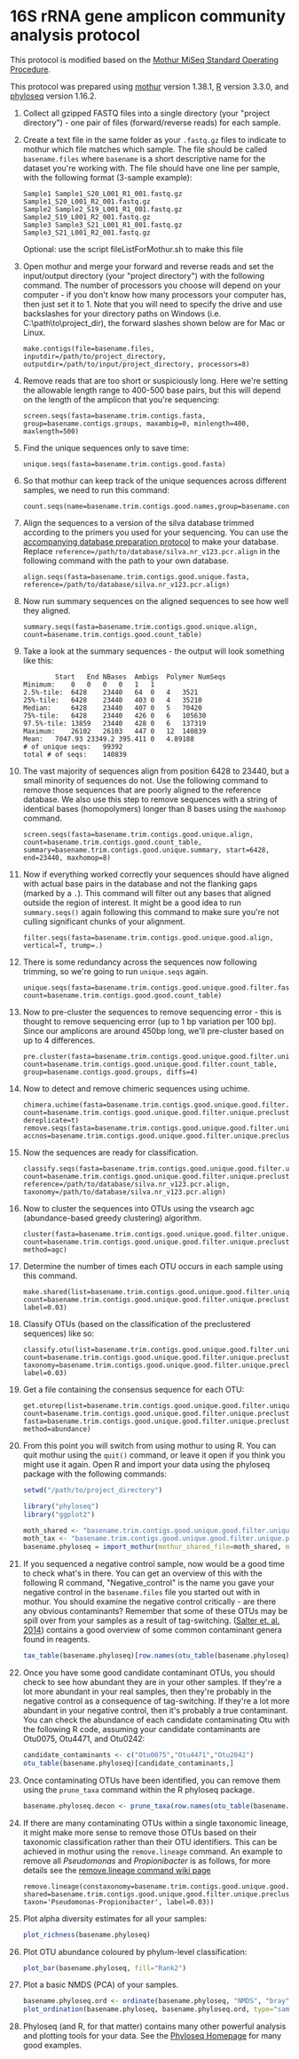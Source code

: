 # 16S rRNA gene amplicon community analysis protocol

This protocol is modified based on the [Mothur MiSeq Standard Operating Procedure](https://www.mothur.org/wiki/MiSeq_SOP).

This protocol was prepared using [mothur](https://www.mothur.org/) version 1.38.1, [R](https://cran.r-project.org/) version 3.3.0, and [phyloseq](http://joey711.github.io/phyloseq/index.html) version 1.16.2.

1. Collect all gzipped FASTQ files into a single directory (your "project directory") - one pair of files (forward/reverse reads) for each sample.
2. Create a text file in the same folder as your `.fastq.gz` files to indicate to mothur which file matches which sample. The file should be called `basename.files` where `basename` is a short descriptive name for the dataset you're working with. The file should have one line per sample, with the following format (3-sample example):

    ```
    Sample1 Sample1_S20_L001_R1_001.fastq.gz    Sample1_S20_L001_R2_001.fastq.gz
    Sample2 Sample2_S19_L001_R1_001.fastq.gz    Sample2_S19_L001_R2_001.fastq.gz
    Sample3 Sample3_S21_L001_R1_001.fastq.gz    Sample3_S21_L001_R2_001.fastq.gz
    ```

    Optional: use the script fileListForMothur.sh to make this file

3. Open mothur and merge your forward and reverse reads and set the input/output directory (your "project directory") with the following command. The number of processors you choose will depend on your computer - if you don't know how many processors your computer has, then just set it to 1. Note that you will need to specify the drive and use backslashes for your directory paths on Windows (i.e. C:\path\to\project_dir), the forward slashes shown below are for Mac or Linux.

    ```
    make.contigs(file=basename.files, inputdir=/path/to/project_directory, outputdir=/path/to/input/project_directory, processors=8)
    ```

4. Remove reads that are too short or suspiciously long. Here we're setting the allowable length range to 400-500 base pairs, but this will depend on the length of the amplicon that you're sequencing:

    ```
    screen.seqs(fasta=basename.trim.contigs.fasta, group=basename.contigs.groups, maxambig=0, minlength=400, maxlength=500)
    ```

5. Find the unique sequences only to save time:

    ```
    unique.seqs(fasta=basename.trim.contigs.good.fasta)
    ```

6. So that mothur can keep track of the unique sequences across different samples, we need to run this command:

    ```
    count.seqs(name=basename.trim.contigs.good.names,group=basename.contigs.good.groups)
    ```

7. Align the sequences to a version of the silva database trimmed according to the primers you used for your sequencing. You can use the [accompanying database preparation protocol](https://github.com/ianpgm/AU_microbio_16S_protocol/blob/master/mothur_db_protocol_V1.md) to make your database. Replace `reference=/path/to/database/silva.nr_v123.pcr.align` in the following command with the path to your own database.

    ```
    align.seqs(fasta=basename.trim.contigs.good.unique.fasta, reference=/path/to/database/silva.nr_v123.pcr.align)
    ```

8. Now run summary sequences on the aligned sequences to see how well they aligned.

    ```
    summary.seqs(fasta=basename.trim.contigs.good.unique.align, count=basename.trim.contigs.good.count_table)
    ```

9. Take a look at the summary sequences - the output will look something like this:
    
    ```
            Start   End NBases  Ambigs  Polymer NumSeqs
    Minimum:    0   0   0   0   1   1
    2.5%-tile:  6428    23440   64  0   4   3521
    25%-tile:   6428    23440   403 0   4   35210
    Median:     6428    23440   407 0   5   70420
    75%-tile:   6428    23440   426 0   6   105630
    97.5%-tile: 13859   23440   428 0   6   137319
    Maximum:    26102   26103   447 0   12  140839
    Mean:   7047.93 23349.2 395.411 0   4.89188
    # of unique seqs:   99392
    total # of seqs:    140839
    ```

10. The vast majority of sequences align from position 6428 to 23440, but a small minority of sequences do not. Use the following command to remove those sequences that are poorly aligned to the reference database. We also use this step to remove sequences with a string of identical bases (homopolymers) longer than 8 bases using the `maxhomop` command.

    ```
    screen.seqs(fasta=basename.trim.contigs.good.unique.align, count=basename.trim.contigs.good.count_table, summary=basename.trim.contigs.good.unique.summary, start=6428, end=23440, maxhomop=8)
    ```

11. Now if everything worked correctly your sequences should have aligned with actual base pairs in the database and not the flanking gaps (marked by a `.`). This command will filter out any bases that aligned outside the region of interest. It might be a good idea to run `summary.seqs()` again following this command to make sure you're not culling significant chunks of your alignment.  

    ```
    filter.seqs(fasta=basename.trim.contigs.good.unique.good.align, vertical=T, trump=.)
    ```

12. There is some redundancy across the sequences now following trimming, so we're going to run `unique.seqs` again.

    ```
    unique.seqs(fasta=basename.trim.contigs.good.unique.good.filter.fasta, count=basename.trim.contigs.good.good.count_table)
    ```

13. Now to pre-cluster the sequences to remove sequencing error - this is thought to remove sequencing error (up to 1 bp variation per 100 bp). Since our amplicons are around 450bp long, we'll pre-cluster based on up to 4 differences.

    ```
    pre.cluster(fasta=basename.trim.contigs.good.unique.good.filter.unique.fasta, count=basename.trim.contigs.good.unique.good.filter.count_table, group=basename.contigs.good.groups, diffs=4)
    ```

14. Now to detect and remove chimeric sequences using uchime.

    ```
    chimera.uchime(fasta=basename.trim.contigs.good.unique.good.filter.unique.precluster.fasta, count=basename.trim.contigs.good.unique.good.filter.unique.precluster.count_table, dereplicate=t)
    remove.seqs(fasta=basename.trim.contigs.good.unique.good.filter.unique.precluster.fasta, accnos=basename.trim.contigs.good.unique.good.filter.unique.precluster.denovo.uchime.accnos)
    ```

15. Now the sequences are ready for classification.
    
    ```
    classify.seqs(fasta=basename.trim.contigs.good.unique.good.filter.unique.precluster.pick.fasta, count=basename.trim.contigs.good.unique.good.filter.unique.precluster.denovo.uchime.pick.count_table, reference=/path/to/database/silva.nr_v123.pcr.align, taxonomy=/path/to/database/silva.nr_v123.pcr.align)
    ```

16. Now to cluster the sequences into OTUs using the vsearch agc (abundance-based greedy clustering) algorithm.

    ```
    cluster(fasta=basename.trim.contigs.good.unique.good.filter.unique.precluster.pick.fasta, count=basename.trim.contigs.good.unique.good.filter.unique.precluster.denovo.uchime.pick.count_table, method=agc)
    ```

17. Determine the number of times each OTU occurs in each sample using this command.

    ```
    make.shared(list=basename.trim.contigs.good.unique.good.filter.unique.precluster.pick.agc.unique_list.list, count=basename.trim.contigs.good.unique.good.filter.unique.precluster.denovo.uchime.pick.count_table, label=0.03)
    ```

18. Classify OTUs (based on the classification of the preclustered sequences) like so:

    ```
    classify.otu(list=basename.trim.contigs.good.unique.good.filter.unique.precluster.pick.agc.unique_list.list, count=basename.trim.contigs.good.unique.good.filter.unique.precluster.denovo.uchime.pick.count_table, taxonomy=basename.trim.contigs.good.unique.good.filter.unique.precluster.pick.pcr.wang.taxonomy, label=0.03)
    ```
19. Get a file containing the consensus sequence for each OTU:
 
    ```
    get.oturep(list=basename.trim.contigs.good.unique.good.filter.unique.precluster.pick.agc.unique_list.list, count=basename.trim.contigs.good.unique.good.filter.unique.precluster.denovo.uchime.pick.count_table, fasta=basename.trim.contigs.good.unique.good.filter.unique.precluster.pick.fasta, method=abundance)
    ```
20. From this point you will switch from using mothur to using R. You can quit mothur using the `quit()` command, or leave it open if you think you might use it again. Open R and import your data using the phyloseq package with the following commands:

    ```R
    setwd("/path/to/project_directory")

    library("phyloseq")
    library("ggplot2")

    moth_shared <- "basename.trim.contigs.good.unique.good.filter.unique.precluster.pick.agc.unique_list.shared"
    moth_tax <- "basename.trim.contigs.good.unique.good.filter.unique.precluster.pick.agc.unique_list.0.03.cons.taxonomy"
    basename.phyloseq = import_mothur(mothur_shared_file=moth_shared, mothur_constaxonomy_file=moth_tax)
    ```

21. If you sequenced a negative control sample, now would be a good time to check what's in there. You can get an overview of this with the following R command, "Negative_control" is the name you gave your negative control in the `basename.files` file you started out with in mothur. You should examine the negative control critically - are there any obvious contaminants? Remember that some of these OTUs may be spill over from your samples as a result of tag-switching. ([Salter et. al. 2014](http://www.biomedcentral.com/1741-7007/12/87)) contains a good overview of some common contaminant genera found in reagents. 

    ```R
    tax_table(basename.phyloseq)[row.names(otu_table(basename.phyloseq)[otu_table(basename.phyloseq)[,"Negative_control"] > 0,]),]
    ```

22. Once you have some good candidate contaminant OTUs, you should check to see how abundant they are in your other samples. If they're a lot more abundant in your real samples, then they're probably in the negative control as a consequence of tag-switching. If they're a lot more abundant in your negative control, then it's probably a true contaminant. You can check the abundance of each candidate contaminating Otu with the following R code, assuming your candidate contaminants are Otu0075, Otu4471, and Otu0242:

    ```R
    candidate_contaminants <- c("Otu0075","Otu4471","Otu2042")
    otu_table(basename.phyloseq)[candidate_contaminants,]
    ```

23. Once contaminating OTUs have been identified, you can remove them using the `prune_taxa` command within the R phyloseq package.

    ```R
    basename.phyloseq.decon <- prune_taxa(row.names(otu_table(basename.phyloseq)) %in% candidate_contaminants == FALSE,basename.phyloseq)
    ```

24. If there are many contaminating OTUs within a single taxonomic lineage, it might make more sense to remove those OTUs based on their taxonomic classification rather than their OTU identifiers. This can be achieved in mothur using the `remove.lineage` command. An example to remove all _Pseudomonas_ and _Propionibacter_ is as follows, for more details see the [remove.lineage command wiki page](https://www.mothur.org/wiki/Remove.lineage)

    ```
    remove.lineage(constaxonomy=basename.trim.contigs.good.unique.good.filter.unique.precluster.pick.agc.unique_list.0.03.cons.taxonomy, shared=basename.trim.contigs.good.unique.good.filter.unique.precluster.pick.agc.unique_list.shared, taxon='Pseudomonas-Propionibacter', label=0.03))
    ```

25. Plot alpha diversity estimates for all your samples:
    
    ```R
    plot_richness(basename.phyloseq)
    ```

26. Plot OTU abundance coloured by phylum-level classification:
    
    ```R
    plot_bar(basename.phyloseq, fill="Rank2")
    ```

27. Plot a basic NMDS (PCA) of your samples.

    ```R
    basename.phyloseq.ord <- ordinate(basename.phyloseq, "NMDS", "bray")
    plot_ordination(basename.phyloseq, basename.phyloseq.ord, type="sample")
    ```

28. Phyloseq (and R, for that matter) contains many other powerful analysis and plotting tools for your data. See the [Phyloseq Homepage](https://joey711.github.io/phyloseq/index.html) for many good examples.
